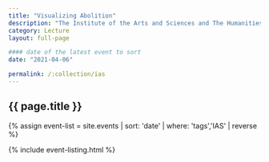 ```yaml
---
title: "Visualizing Abolition"
description: "The Institute of the Arts and Sciences and The Humanities Institute are pleased to present a poetry reading and conversation with award-winning American poet Reginald Dwayne Betts and renowned social psychologist Craig Haney, moderated by Professor Gina Dent."
category: Lecture
layout: full-page

#### date of the latest event to sort
date: "2021-04-06"

permalink: /:collection/ias
---
```

<section id="main-content">
<div class="grid-container large">
<section class="heading">
<h2 class="underline">{{ page.title }}</h2>
</section>

<div class="events-card-list fade-out-siblings">
{% assign event-list = site.events | sort: 'date' | where: 'tags','IAS' | reverse %}

{% include event-listing.html %}
